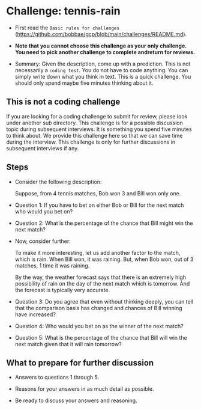 # Challenge:  tennis-rain

* First read the `Basic rules for challenges` (https://github.com/bobbae/gcp/blob/main/challenges/README.md). 

* **Note that you cannot choose this challenge as your only challenge. You need to pick another challenge to complete andreturn for reviews.** 

* Summary: Given the description, come up with a prediction. This is not necessarily a `coding test`. You do
not have to code anything.  You can simply write down what you think in text.   This is a quick challenge. You
should only spend maybe five minutes thinking about it.

## This is not a coding challenge

If you are looking for a coding challenge to submit for review, please look under another sub directory.
This challenge is for a possible discussion topic during subsequent interviews. It is something you spend five minutes
to think about.  We provide this challenge here so that we can save time during the interview.
This challenge is only for further discussions in
subsequent interviews if any.

## Steps

* Consider the following description:

   Suppose, from 4 tennis matches, 
   Bob won 3 and Bill won only one.


* Question 1:  If you have to bet on either Bob or Bill for the next match who would you bet on?

* Question 2: What is the percentage of the chance that Bill might win the next match?

* Now, consider further:

   To make it more interesting, let us add another factor to the match,
   which is rain. 
   When Bill won, it was raining. 
   But, when Bob won, out of 3 matches, 1 
   time it was raining.

   By the way, the weather forecast says 
   that there is an extremely high possibility 
   of rain on the day of the next match 
   which is tomorrow. 
   And the forecast is typically 
   very accurate.


* Question 3: Do you agree that even without thinking deeply, 
you can tell that the comparison basis has 
changed and chances of Bill winning have increased?

* Question 4: Who would you bet on as the winner of the next match?

* Question 5: What is the percentage of the chance that Bill will win the next 
match given that it will rain tomorrow?

## What to prepare for further discussion

* Answers to questions 1 through 5.

* Reasons for your answers in as much detail as possible.

* Be ready to discuss your answers and reasoning.



